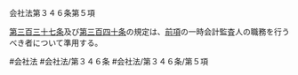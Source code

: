 会社法第３４６条第５項

[第三百三十七条](会社法＿＿＿＿第３３７条)及び[第三百四十条](会社法＿＿＿＿第３４０条)の規定は、[前項](会社法＿＿＿＿第３４６条第４項)の一時会計監査人の職務を行うべき者について準用する。

#会社法
#会社法/第３４６条
#会社法/第３４６条/第５項

